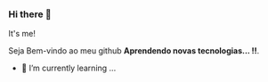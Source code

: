 ### Hi there 👋

It's me!

Seja Bem-vindo ao meu github  **Aprendendo novas tecnologias... !!**. 
- 🌱 I’m currently learning ...


<!--
**IsauraManico/IsauraManico** is a ✨ _special_ ✨ repository because its `README.md` (this file) appears on your GitHub profile.

Here are some ideas to get you started:

- 🔭 I’m currently working on ...
- 🌱 I’m currently learning ...
- 👯 I’m looking to collaborate on ...
- 🤔 I’m looking for help with ...
- 💬 Ask me about ...
- 📫 How to reach me: ...
- 😄 Pronouns: ...
- ⚡ Fun fact: ...
-->
